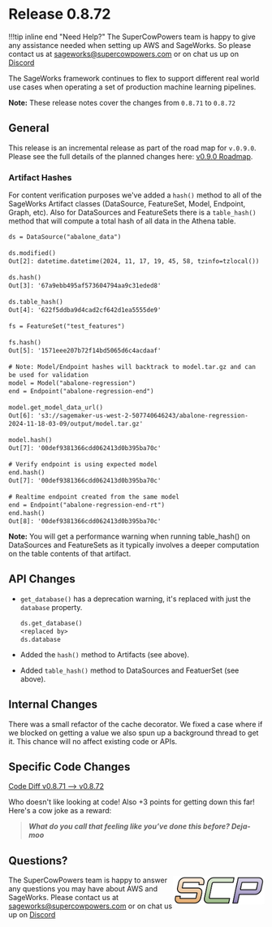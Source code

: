 # Release 0.8.72

!!!tip inline end "Need Help?"
    The SuperCowPowers team is happy to give any assistance needed when setting up AWS and SageWorks. So please contact us at [sageworks@supercowpowers.com](mailto:sageworks@supercowpowers.com) or on chat us up on [Discord](https://discord.gg/WHAJuz8sw8) 

The SageWorks framework continues to flex to support different real world use cases when operating a set of production machine learning pipelines.

**Note:** These release notes cover the changes from `0.8.71` to `0.8.72`


## General
This release is an incremental release as part of the road map for `v.0.9.0`. Please see the full details of the planned changes here: [v0.9.0 Roadmap](../road_maps/0_9_0.md). 

### Artifact Hashes
For content verification purposes we've added a `hash()` method to all of the SageWorks Artifact classes (DataSource, FeatureSet, Model, Endpoint, Graph, etc). Also for DataSources and FeatureSets there is a `table_hash()` method that will compute a total hash of all data in the Athena table.

```
ds = DataSource("abalone_data")

ds.modified()
Out[2]: datetime.datetime(2024, 11, 17, 19, 45, 58, tzinfo=tzlocal())

ds.hash()
Out[3]: '67a9ebb495af573604794aa9c31eded8'

ds.table_hash()
Out[4]: '622f5ddba9d4cad2cf642d1ea5555de9'

fs = FeatureSet("test_features")

fs.hash()
Out[5]: '1571eee207b72f14bd5065d6c4acdaaf'

# Note: Model/Endpoint hashes will backtrack to model.tar.gz and can be used for validation
model = Model("abalone-regression")
end = Endpoint("abalone-regression-end")

model.get_model_data_url()
Out[6]: 's3://sagemaker-us-west-2-507740646243/abalone-regression-2024-11-18-03-09/output/model.tar.gz'

model.hash()
Out[7]: '00def9381366cdd062413d0b395ba70c'

# Verify endpoint is using expected model
end.hash()
Out[7]: '00def9381366cdd062413d0b395ba70c'

# Realtime endpoint created from the same model
end = Endpoint("abalone-regression-end-rt")
end.hash()
Out[8]: '00def9381366cdd062413d0b395ba70c'
```

**Note:** You will get a performance warning when running table_hash() on DataSources and FeatureSets as it typically involves a deeper computation on the table contents of that artifact.



## API Changes
- `get_database()` has a deprecation warning, it's replaced with just the `database` property.

    ```
    ds.get_database()
    <replaced by>
    ds.database
    ```

- Added the `hash()` method to Artifacts (see above).
- Added `table_hash()` method to DataSources and FeatuerSet (see above).

## Internal Changes
There was a small refactor of the cache decorator. We fixed a case where if we blocked on getting a value we also spun up a background thread to get it. This chance will no affect existing code or APIs.

## Specific Code Changes
 
<a href="https://github.com/supercowpowers/sageworks/compare/v0.8.71...v0.8.72" target="_blank">Code Diff v0.8.71 --> v0.8.72</a> 

Who doesn't like looking at code! Also +3 points for getting down this far! Here's a cow joke as a reward:

> ***What do you call that feeling like you’ve done this before?
              Deja-moo***

## Questions?
<img align="right" src="../../images/scp.png" width="180">

The SuperCowPowers team is happy to answer any questions you may have about AWS and SageWorks. Please contact us at [sageworks@supercowpowers.com](mailto:sageworks@supercowpowers.com) or on chat us up on [Discord](https://discord.gg/WHAJuz8sw8) 


